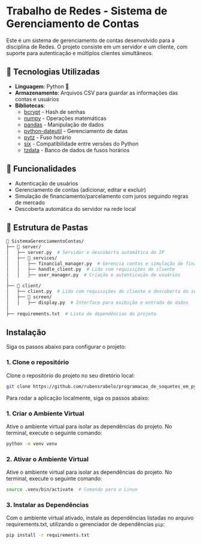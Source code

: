 # Trabalho de Redes - Sistema de Gerenciamento de Contas  

Este é um sistema de gerenciamento de contas desenvolvido para a disciplina de Redes. O projeto consiste em um servidor e um cliente, com suporte para autenticação e múltiplos clientes simultâneos.  

## 🚀 Tecnologias Utilizadas  
- **Linguagem**: Python 🐍  
- **Armazenamento**: Arquivos CSV para guardar as informações das contas e usuários  
- **Bibliotecas**:  
  - [bcrypt](https://pypi.org/project/bcrypt/) - Hash de senhas  
  - [numpy](https://numpy.org/) - Operações matemáticas  
  - [pandas](https://pandas.pydata.org/) - Manipulação de dados  
  - [python-dateutil](https://dateutil.readthedocs.io/en/stable/) - Gerenciamento de datas  
  - [pytz](https://pypi.org/project/pytz/) - Fuso horário  
  - [six](https://pypi.org/project/six/) - Compatibilidade entre versões do Python  
  - [tzdata](https://pypi.org/project/tzdata/) - Banco de dados de fusos horários  

## 📌 Funcionalidades  
- Autenticação de usuários  
- Gerenciamento de contas (adicionar, editar e excluir)  
- Simulação de financiamento/parcelamento com juros seguindo regras de mercado  
- Descoberta automática do servidor na rede local  

## 📂 Estrutura de Pastas  

```bash
📂 SistemaGerenciamentoContas/
├── 📂 server/
│   ├── server.py  # Servidor e descoberta automática do IP  
│   ├── 📂 services/
│   │   ├── financial_manager.py  # Gerencia contas e simulação de financiamento  
│   │   ├── handle_client.py  # Lida com requisições do cliente  
│   │   ├── user_manager.py  # Criação e autenticação de usuários  
│
├── 📂 client/
│   ├── client.py  # Lida com requisições do cliente e descoberta do servidor  
│   ├── 📂 screen/
│   │   ├── display.py  # Interface para exibição e entrada de dados  
│
├── requirements.txt  # Lista de dependências do projeto
```

## Instalação

Siga os passos abaixo para configurar o projeto:

### 1. Clone o repositório

Clone o repositório do projeto no seu diretório local:

```bash
git clone https://github.com/rubensrabelo/programacao_de_soquetes_em_python.git
```


Para rodar a aplicação localmente, siga os passos abaixo:

### 1. Criar o Ambiente Virtual

Ative o ambiente virtual para isolar as dependências do projeto. No terminal, execute o seguinte comando:

```bash
python -m venv venv
```

### 2. Ativar o Ambiente Virtual

Ative o ambiente virtual para isolar as dependências do projeto. No terminal, execute o seguinte comando:

```bash
source .venv/bin/activate  # Comando para o Linux
```

### 3. Instalar as Dependências
Com o ambiente virtual ativado, instale as dependências listadas no arquivo requirements.txt, utilizando o gerenciador de dependências `pip`:

```bash
pip install -r requirements.txt
```